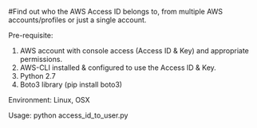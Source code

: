 #Find out who the AWS Access ID belongs to, from multiple AWS accounts/profiles or just a single account.

Pre-requisite:
1. AWS account with console access (Access ID & Key) and appropriate permissions.
2. AWS-CLI installed & configured to use the Access ID & Key.
3. Python 2.7
4. Boto3 library (pip install boto3)

Environment: Linux, OSX

Usage: python access_id_to_user.py
